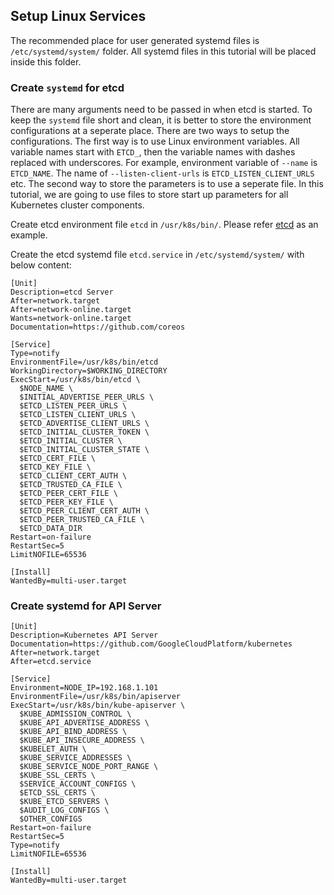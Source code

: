 ## Setup Linux Services

The recommended place for user generated systemd files is `/etc/systemd/system/` folder. All systemd files in this tutorial will be placed inside this folder.

### Create `systemd` for etcd
There are many arguments need to be passed in when etcd is started. To keep the `systemd` file short and clean, it is better to store the environment configurations at a seperate place. There are two ways to setup the configurations. The first way is to use Linux environment variables. All variable names start with `ETCD_`, then the variable names with dashes replaced with underscores. For example, environment variable of `--name` is `ETCD_NAME`. The name of `--listen-client-urls` is `ETCD_LISTEN_CLIENT_URLS` etc. The second way to store the parameters is to use a seperate file. In this tutorial, we are going to use files to store start up parameters for all Kubernetes cluster components.

Create etcd environment file `etcd` in `/usr/k8s/bin/`. Please refer [etcd](environment/etcd) as an example.

Create the etcd systemd file `etcd.service` in `/etc/systemd/system/` with below content:

```shell
[Unit]
Description=etcd Server
After=network.target
After=network-online.target
Wants=network-online.target
Documentation=https://github.com/coreos

[Service]
Type=notify
EnvironmentFile=/usr/k8s/bin/etcd
WorkingDirectory=$WORKING_DIRECTORY
ExecStart=/usr/k8s/bin/etcd \
  $NODE_NAME \
  $INITIAL_ADVERTISE_PEER_URLS \
  $ETCD_LISTEN_PEER_URLS \
  $ETCD_LISTEN_CLIENT_URLS \
  $ETCD_ADVERTISE_CLIENT_URLS \
  $ETCD_INITIAL_CLUSTER_TOKEN \
  $ETCD_INITIAL_CLUSTER \
  $ETCD_INITIAL_CLUSTER_STATE \
  $ETCD_CERT_FILE \
  $ETCD_KEY_FILE \
  $ETCD_CLIENT_CERT_AUTH \
  $ETCD_TRUSTED_CA_FILE \
  $ETCD_PEER_CERT_FILE \
  $ETCD_PEER_KEY_FILE \
  $ETCD_PEER_CLIENT_CERT_AUTH \
  $ETCD_PEER_TRUSTED_CA_FILE \
  $ETCD_DATA_DIR
Restart=on-failure
RestartSec=5
LimitNOFILE=65536

[Install]
WantedBy=multi-user.target
```

### Create systemd for API Server
```shell
[Unit]
Description=Kubernetes API Server
Documentation=https://github.com/GoogleCloudPlatform/kubernetes
After=network.target
After=etcd.service

[Service]
Environment=NODE_IP=192.168.1.101
EnvironmentFile=/usr/k8s/bin/apiserver
ExecStart=/usr/k8s/bin/kube-apiserver \
  $KUBE_ADMISSION_CONTROL \
  $KUBE_API_ADVERTISE_ADDRESS \
  $KUBE_API_BIND_ADDRESS \
  $KUBE_API_INSECURE_ADDRESS \
  $KUBELET_AUTH \
  $KUBE_SERVICE_ADDRESSES \
  $KUBE_SERVICE_NODE_PORT_RANGE \
  $KUBE_SSL_CERTS \
  $SERVICE_ACCOUNT_CONFIGS \
  $ETCD_SSL_CERTS \
  $KUBE_ETCD_SERVERS \
  $AUDIT_LOG_CONFIGS \
  $OTHER_CONFIGS
Restart=on-failure
RestartSec=5
Type=notify
LimitNOFILE=65536

[Install]
WantedBy=multi-user.target
```

